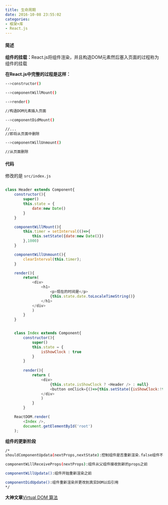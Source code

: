 ```yaml
---
title: 生命周期
date: 2016-10-08 23:55:02
categories:
- 框架+库
- React.js
---
```



#### 简述

<b>组件的挂载：</b>React.js将组件渲染，并且构造DOM元素然后塞入页面的过程称为组件的挂载

<!--more-->

<b>在React.js中完整的过程是这样：</b>

```bash
-->constructor()

-->componentWillMount()

-->render()

//构造DOM元素插入页面

-->componentDidMount()

//...
//即将从页面中删除

-->componentWillUnmount()

//从页面删除

```

#### 代码

修改的是 `src/index.js` 


```javascript

class Header extends Component{
    constructor(){
        super()
        this.state = {
            date:new Date()
        }
    }

    componentWillMount(){
        this.timer = setInterval(()=>{
            this.setState({date:new Date()})
        },1000)
    }

    componentWillUnmount(){
        clearInterval(this.timer);
    }

    render(){
        return(
            <div>
                <h1>
                    <p>现在的时间是</p>
                    {this.state.date.toLocaleTimeString()}
                </h1>
            </div>
            )
        }
    }


    class Index extends Component{
        constructor(){
            super()
            this.state = {
                isShowClock : true
            }
        }
        
        render(){
            return (
                <div>
                    {this.state.isShowClock ? <Header /> : null}
                    <button onClick={()=>{this.setState({isShowClock:!this.state.isShowClock})}}>显示或隐藏</button>
                </div>
                )
            }
        }

    ReactDOM.render(
        <Index />,
        document.getElementById('root')
    );

```

<b>组件的更新阶段</b>
```bash
/*
shouldComponentUpdata(nextProps,nextState):控制组件是否重新渲染.false组件不会重新渲染。用于性能优化

componentWillReceiveProps(nextProps):组件从父组件接收到新的props之前

componentWillUpdata():组件开始重新渲染之前

componentDidUpdate():组件重新渲染并更改到真实DOM以后引用
*/
```


<b>大神文章</b>[Virtual DOM 算法](https://github.com/livoras/blog/issues/13)








